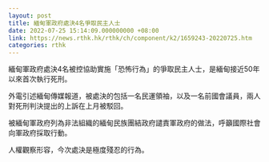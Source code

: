 ```yaml
---
layout: post
title: 緬甸軍政府處決4名爭取民主人士
date: 2022-07-25 15:14:09.000000000 +08:00
link: https://news.rthk.hk/rthk/ch/component/k2/1659243-20220725.htm
categories: rthk
---
```


緬甸軍政府處決4名被控協助實施「恐怖行為」的爭取民主人士，是緬甸接近50年以來首次執行死刑。

外電引述緬甸傳媒報道，被處決的包括一名民運領袖，以及一名前國會議員，兩人對死刑判決提出的上訴在上月被駁回。

被緬甸軍政府列為非法組織的緬甸民族團結政府譴責軍政府的做法，呼籲國際社會向軍政府採取行動。

人權觀察形容，今次處決是極度殘忍的行為。
